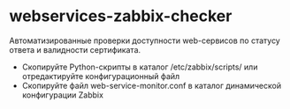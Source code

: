 # webservices-zabbix-checker

Автоматизированные проверки доступности web-сервисов по статусу ответа и валидности сертификата.

* Скопируйте Python-скрипты в каталог /etc/zabbix/scripts/ или отредактируйте конфигурационный файл
* Скопируйте файл web-service-monitor.conf в каталог динамической конфигурации Zabbix